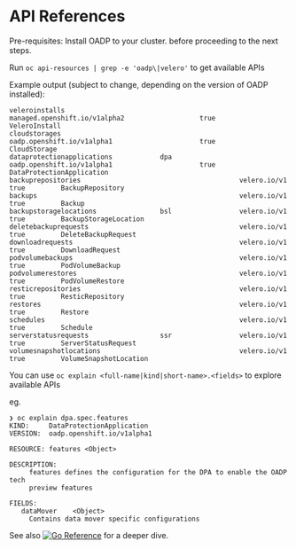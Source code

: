 <h1>API References</h1>

Pre-requisites: Install OADP to your cluster. before proceeding to the next steps.

Run `oc api-resources | grep -e 'oadp\|velero'` to get available APIs

Example output (subject to change, depending on the version of OADP installed):
```
veleroinstalls                                            managed.openshift.io/v1alpha2                   true         VeleroInstall
cloudstorages                                             oadp.openshift.io/v1alpha1                      true         CloudStorage
dataprotectionapplications            dpa                 oadp.openshift.io/v1alpha1                      true         DataProtectionApplication
backuprepositories                                        velero.io/v1                                    true         BackupRepository
backups                                                   velero.io/v1                                    true         Backup
backupstoragelocations                bsl                 velero.io/v1                                    true         BackupStorageLocation
deletebackuprequests                                      velero.io/v1                                    true         DeleteBackupRequest
downloadrequests                                          velero.io/v1                                    true         DownloadRequest
podvolumebackups                                          velero.io/v1                                    true         PodVolumeBackup
podvolumerestores                                         velero.io/v1                                    true         PodVolumeRestore
resticrepositories                                        velero.io/v1                                    true         ResticRepository
restores                                                  velero.io/v1                                    true         Restore
schedules                                                 velero.io/v1                                    true         Schedule
serverstatusrequests                  ssr                 velero.io/v1                                    true         ServerStatusRequest
volumesnapshotlocations                                   velero.io/v1                                    true         VolumeSnapshotLocation
```

You can use `oc explain <full-name|kind|short-name>.<fields>` to explore available APIs

eg.
```
❯ oc explain dpa.spec.features
KIND:     DataProtectionApplication
VERSION:  oadp.openshift.io/v1alpha1

RESOURCE: features <Object>

DESCRIPTION:
     features defines the configuration for the DPA to enable the OADP tech
     preview features

FIELDS:
   dataMover	<Object>
     Contains data mover specific configurations
```

See also [![Go Reference](https://pkg.go.dev/badge/github.com/openshift/oadp-operator.svg)](https://pkg.go.dev/github.com/openshift/oadp-operator@master) for a deeper dive.
